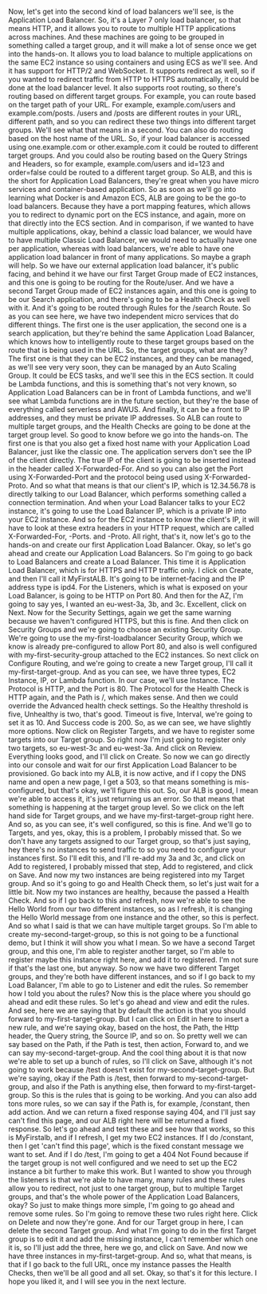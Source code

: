 
<v Narrator>Now, let's get into the second kind</v>
of load balancers we'll see,
is the Application Load Balancer.
So, it's a Layer 7 only load balancer,
so that means HTTP,
and it allows you to route
to multiple HTTP applications across machines.
And these machines are going to be grouped
in something called a target group,
and it will make a lot of sense
once we get into the hands-on.
It allows you to load balance to multiple applications
on the same EC2 instance so using containers
and using ECS as we'll see.
And it has support for HTTP/2 and WebSocket.
It supports redirect as well,
so if you wanted to redirect traffic
from HTTP to HTTPS automatically,
it could be done at the load balancer level.
It also supports root routing,
so there's routing based on different target groups.
For example, you can route based on the target path
of your URL.
For example, example.com/users
and example.com/posts.
/users and /posts are different routes in your URL,
different path, and so you can redirect these two things
into different target groups.
We'll see what that means in a second.
You can also do routing based on the host name of the URL.
So, if your load balancer is accessed
using one.example.com or other.example.com
it could be routed to different target groups.
And you could also be routing based on the Query Strings
and Headers, so for example,
example.com/users and id=123 and order=false
could be routed to a different target group.
So ALB, and this is the short
for Application Load Balancers,
they're great when you have micro services
and container-based application.
So as soon as we'll go into learning what Docker is
and Amazon ECS, ALB are going to be the go-to
load balancers.
Because they have a port mapping features,
which allows you to redirect to dynamic port
on the ECS instance, and again,
more on that directly into the ECS section.
And in comparison, if we wanted
to have multiple applications, okay,
behind a classic load balancer,
we would have to have multiple Classic Load Balancer,
we would need to actually have one per application,
whereas with load balancers, we're able to have one
application load balancer in front of many applications.
So maybe a graph will help.
So we have our external application load balancer,
it's public facing, and behind it we have our first
Target Group made of EC2 instances,
and this one is going to be routing for the Route/user.
And we have a second Target Group made
of EC2 instances again, and this one is going
to be our Search application,
and there's going to be a Health Check as well with it.
And it's going to be routed through Rules
for the /search Route.
So as you can see here, we have two independent
micro services that do different things.
The first one is the user application,
the second one is a search application,
but they're behind the same Application Load Balancer,
which knows how to intelligently route
to these target groups based on the route that is being used
in the URL.
So, the target groups, what are they?
The first one is that they can be EC2 instances,
and they can be managed, as we'll see very very soon,
they can be managed by an Auto Scaling Group.
It could be ECS tasks,
and we'll see this in the ECS section.
It could be Lambda functions, and this is something
that's not very known, so Application Load Balancers
can be in front of Lambda functions,
and we'll see what Lambda functions are
in the future section,
but they're the base of everything
called serverless and AWUS.
And finally, it can be a front to IP addresses,
and they must be private IP addresses.
So ALB can route to multiple target groups,
and the Health Checks are going to be done
at the target group level.
So good to know before we go into the hands-on.
The first one is that you also get a fixed host name
with your Application Load Balancer,
just like the classic one.
The application servers don't see the IP
of the client directly.
The true IP of the client is going to be inserted instead
in the header called X-Forwarded-For.
And so you can also get the Port using X-Forwarded-Port
and the protocol being used using X-Forwarded-Proto.
And so what that means is that our client's IP,
which is 12.34.56.78 is directly talking
to our Load Balancer, which performs something called
a connection termination.
And when your Load Balancer talks to your EC2 instance,
it's going to use the Load Balancer IP,
which is a private IP into your EC2 instance.
And so for the EC2 instance to know the client's IP,
it will have to look at these extra headers
in your HTTP request, which are called
X-Forwarded-For, -Ports. and -Proto.
All right, that's it, now let's go to the hands-on
and create our first Application Load Balancer.
Okay, so let's go ahead and create
our Application Load Balancers.
So I'm going to go back to Load Balancers
and create a Load Balancer.
This time it is Application Load Balancer,
which is for HTTPS and HTTP traffic only.
I click on Create, and then I'll call it MyFirstALB.
It's going to be internet-facing
and the IP address type is ipd4.
For the Listeners, which is what is exposed
on your Load Balancer, is going to be HTTP on Port 80.
And then for the AZ, I'm going to say yes,
I wanted an eu-west-3a, 3b, and 3c.
Excellent, click on Next.
Now for the Security Settings,
again we get the same warning
because we haven't configured HTTPS, but this is fine.
And then click on Security Groups
and we're going to choose an existing Security Group.
We're going to use the my-first-loadbalancer Security Group,
which we know is already pre-configured to allow Port 80,
and also is well configured with my-first-security-group
attached to the EC2 instances.
So next click on Configure Routing,
and we're going to create a new Target group,
I'll call it my-first-target-group.
And as you can see, we have three types,
EC2 Instance, IP, or Lambda function.
In our case, we'll use Instance.
The Protocol is HTTP, and the Port is 80.
The Protocol for the Health Check is HTTP again,
and the Path is /, which makes sense.
And then we could override
the Advanced health check settings.
So the Healthy threshold is five,
Unhealthy is two, that's good.
Timeout is five, Interval, we're going to set it as 10.
And Success code is 200.
So, as we can see, we have slightly more options.
Now click on Register Targets,
and we have to register some targets into our Target group.
So right now I'm just going to register only two targets,
so eu-west-3c and eu-west-3a.
And click on Review.
Everything looks good, and I'll click on Create.
So now we can go directly into our console
and wait for our first Application Load Balancer
to be provisioned.
Go back into my ALB, it is now active,
and if I copy the DNS name and open a new page,
I get a 503, so that means something is mis-configured,
but that's okay, we'll figure this out.
So, our ALB is good, I mean we're able to access it,
it's just returning us an error.
So that means that something is happening
at the target group level.
So we click on the left hand side for Target groups,
and we have my-first-target-group right here.
And so, as you can see, it's well configured,
so this is fine.
And we'll go to Targets, and yes,
okay, this is a problem, I probably missed that.
So we don't have any targets assigned to our Target group,
so that's just saying, hey there's no instances
to send traffic to so you need
to configure your instances first.
So I'll edit this, and I'll re-add my 3a and 3c,
and click on Add to registered, I probably missed that step,
Add to registered, and click on Save.
And now my two instances are being registered
into my Target group.
And so it's going to go and Health Check them,
so let's just wait for a little bit.
Now my two instances are healthy,
because the passed a Health Check.
And so if I go back to this and refresh,
now we're able to see the Hello World
from our two different instances,
so as I refresh, it is changing the Hello World message
from one instance and the other, so this is perfect.
And so what I said is that we can have
multiple target groups.
So I'm able to create my-second-target-group,
so this is not going to be a functional demo,
but I think it will show you what I mean.
So we have a second Target group,
and this one, I'm able to register another target,
so I'm able to register maybe this instance right here,
and add it to registered.
I'm not sure if that's the last one, but anyway.
So now we have two different Target groups,
and they're both have different instances,
and so if I go back to my Load Balancer,
I'm able to go to Listener and edit the rules.
So remember how I told you about the rules?
Now this is the place where you should go ahead
and edit these rules.
So let's go ahead and view and edit the rules.
And see, here we are saying that by default
the action is that you should forward
to my-first-target-group.
But I can click on Edit in here to insert a new rule,
and we're saying okay, based on the host,
the Path, the Http header, the Query string,
the Source IP, and so on.
So pretty well we can say based on the Path,
if the Path is test, then action, Forward to,
and we can say my-second-target-group.
And the cool thing about it is that now we're able
to set up a bunch of rules, so I'll click on Save,
although it's not going to work because /test
doesn't exist for my-second-target-group.
But we're saying, okay if the Path is /test,
then forward to my-second-target-group,
and also if the Path is anything else,
then forward to my-first-target-group.
So this is the rules that is going to be working.
And you can also add tons more rules,
so we can say if the Path is, for example,
/constant, then add action.
And we can return a fixed response saying 404,
and I'll just say can't find this page,
and our ALB right here will be returned a fixed response.
So let's go ahead and test these and see how that works,
so this is MyFirstalb, and if I refresh,
I get my two EC2 instances.
If I do /constant, then I get 'can't find this page',
which is the fixed constant message we want to set.
And if I do /test, I'm going to get a 404 Not Found
because if the target group is not well configured
and we need to set up the EC2 instance a bit further
to make this work.
But I wanted to show you through the listeners
is that we're able to have many, many rules
and these rules allow you to redirect,
not just to one target group,
but to multiple Target groups,
and that's the whole power
of the Application Load Balancers, okay?
So just to make things more simple,
I'm going to go ahead and remove some rules.
So I'm going to remove these two rules right here.
Click on Delete and now they're gone.
And for our Target group in here,
I can delete the second Target group.
And what I'm going to do in the first Target group
is to edit it and add the missing instance,
I can't remember which one it is,
so I'll just add the three, here we go,
and click on Save.
And now we have three instances in my-first-target-group.
And so, what that means, is that if I go back
to the full URL, once my instance passes the Health Checks,
then we'll be all good and all set.
Okay, so that's it for this lecture.
I hope you liked it, and I will see you
in the next lecture.